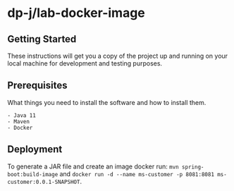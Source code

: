 # dp-j/lab-docker-image

## Getting Started

These instructions will get you a copy of the project up and running on your local machine for development and testing purposes.

## Prerequisites

What things you need to install the software and how to install them.

```
- Java 11
- Maven
- Docker
```

## Deployment

To generate a JAR file and create an image docker run: `mvn spring-boot:build-image` and `docker run -d --name ms-customer -p 8081:8081 ms-customer:0.0.1-SNAPSHOT`.
